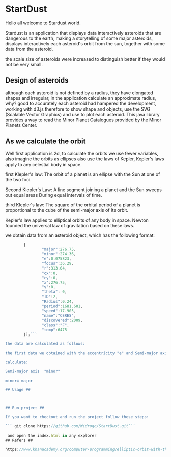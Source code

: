 # StartDust #

Hello all welcome to Stardust world.

Stardust is an application that displays data interactively asteroids that are dangerous to the earth, making a storytelling of some major asteroids, displays interactively each asteroid's orbit from the sun, together with some data from the asteroid.

the scale size of asteroids were increased to distinguish better if they would not be very small.

## Design of asteroids ##


although each asteroid is not defined by a radius, they have elongated shapes and irregular, in the application calculate an approximate radius, why? good to accurately each asteroid had hampered the development, working with d3.js therefore to show shape and objects, use the SVG (Scalable Vector Graphics) and use <circle /> to plot each asteroid.
This java library provides a way to read the Minor Planet Catalogues provided by the Minor Planets Center.


## As we calculate the orbit ##


Well first application is 2d, to calculate the orbits we use fewer variables, also imagine the orbits as ellipses also use the laws of Kepler, Kepler's laws apply to any celestial body in space.

first Klepler's law: The orbit of a planet is an ellipse with the Sun at one of the two foci.

Second Klepler's Law: A line segment joining a planet and the Sun sweeps out equal areas During equal intervals of time.

third Klepler's law: The square of the orbital period of a planet is proportional to the cube of the semi-major axis of Its orbit.

Kepler's law applies to elliptical orbits of any body in space. Newton founded the universal law of gravitation based on these laws.

we obtain data from an asteroid object, which has the following format:

```javascript var asteroids = [
        {
                "major":276.75,
                "minor":274.36,
                "e":0.075823,
                "focus":36.29,
                "r":313.04,
                "cx":0,
                "cy":0,
                "x":276.75,
                "y":0,
                "theta": 0,
                "ID":2,
                "Radius":0.24,
                "period":1681.601,
                "speed":17.905,
                "name":"CERES",
                "discovered":2009,
                "class":"F",
                "temp":6475
        }];```

the data are calculated as follows:

the first data we obtained with the eccentricity "e" and Semi-major axis "major"

calculate:

Semi-major axis  "minor"

minor= major

## Usage ##



## Run project ##

If you want to checkout and run the project follow these steps:

``` git clone https://github.com/Widrogo/StartDust.git```

 and open the index.html in any explorer
## Refers ##

https://www.khanacademy.org/computer-programming/elliptic-orbit-with-the-correct-speed/1979432907